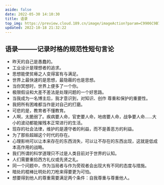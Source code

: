 ```yaml
---
aside: false
date: 2022-05-30 14:10:30
title: 语录
top_img: https://preview.cloud.189.cn/image/imageAction?param=C9906C9B7AEF076C451AB9A46DD597D3F9F2E88B39B3CF6D6616839D05060BEDA15D30DA4199B172EF3C10F22D3A8A8F59527B611317314337892A022463A7A4A7B0127D86FD416D4D221FC21DE5BA0DEAF4BEEFAB192E7A03B25C884677AFED58891F9049777445D093B921C61EFEFF
updated: 2022-10-18 21:32:22
---
```

## 语录———记录时格的规范性短句言论

<!-- 无序列表 -->

- 昨天的自己是愚蠢的。
- 工业设计是理想者的追求。
- 思想能使贫瘠之人变得富有与满足。
- 世界上最快速的是思想，最隐蔽的也是思想。
- 当你冥想时，世界上便多了一个你。
- 极限假设和大差不差法是处理问题的一个好思路。
- 当我成为一名博主后，我才意识到，对知识、创作 尊重和保护的重要性。
- 我把所有困难都当作是对自己的打磨。
- 可悲的是，教育者不懂教育。
- 人啊，太脆弱了。疾病要人命，官吏要人命，地痞要人命，战争要人命……大小的波动都能摧残本正常进行的生活。
- 现存的社会法律，维护的是遵守者的利益，而不是善恶方的利益。
- 为了那些超越这个时代的存在。
- 心理影响可以让本来存在的东西消失，可以让不存在的东西出现，这就是低成本高作用的战略。
- 我们所谓的科学道理只不过是人类目前对于世界的认知。
- 人们需要重拾西方礼仪或先贤之礼。
- 同一个问题中，作为当局者与作为旁观者会出现大有不同的态度与措施。
- 暗处的棍棒比明处的刀枪来得要更为可怕。
- 想要得到他人的尊重需要满足两个条件：自我尊重与尊重他人。
